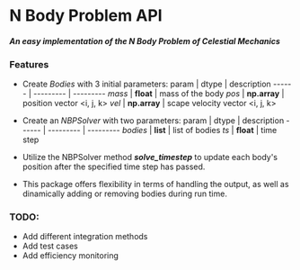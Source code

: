# N Body Problem API
#### *An easy implementation of the N Body Problem of Celestial Mechanics*

### Features
- Create *Bodies* with 3 initial parameters:
  param  |  dtype  |  description
  ------ | --------- | ---------
  *mass* | **float** | mass of the body
  *pos* | **np.array** | position vector <i, j, k> 
  *vel*    | **np.array** | scape velocity vector <i, j, k>
  
- Create an *NBPSolver* with two parameters:
  param  |  dtype  |  description
  ------ | --------- | ---------
  *bodies* | **list** | list of bodies
  *ts*     | **float**       | time step 
    
- Utilize the NBPSolver method **_solve_timestep_** to update each body's position after the specified time step has passed.

- This package offers flexibility in terms of handling the output, as well as dinamically adding or removing bodies during run time.

### TODO:
  - Add different integration methods
  - Add test cases
  - Add efficiency monitoring
